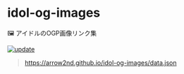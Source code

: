 # idol-og-images

🖼 アイドルのOGP画像リンク集

[![update](https://github.com/arrow2nd/idol-og-images/actions/workflows/update.yml/badge.svg)](https://github.com/arrow2nd/idol-og-images/actions/workflows/update.yml)

> https://arrow2nd.github.io/idol-og-images/data.json
